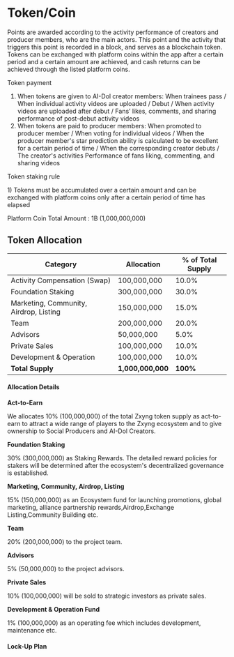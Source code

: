 # Token/Coin

&#x20;Points are awarded according to the activity performance of creators and producer members, who are the main actors. This point and the activity that triggers this point is recorded in a block, and serves as a blockchain token. Tokens can be exchanged with platform coins within the app after a certain period and a certain amount are achieved, and cash returns can be achieved through the listed platform coins.

Token payment

1. When tokens are given to AI-Dol creator members: When trainees pass / When individual activity videos are uploaded / Debut / When activity videos are uploaded after debut / Fans’ likes, comments, and sharing performance of post-debut activity videos&#x20;
2. When tokens are paid to producer members: When promoted to producer member / When voting for individual videos / When the producer member's star prediction ability is calculated to be excellent for a certain period of time / When the corresponding creator debuts / The creator's activities Performance of fans liking, commenting, and sharing videos

&#x20;

&#x20;Token staking rule

&#x20; 1\) Tokens must be accumulated over a certain amount and can be exchanged with platform coins only after a certain period of time has elapsed

Platform Coin Total Amount : 1B (1,000,000,000)

## Token Allocation

| Category                                | Allocation        | % of Total Supply |
| --------------------------------------- | ----------------- | ----------------- |
| Activity Compensation (Swap)            | 100,000,000       | 10.0%             |
| Foundation Staking                      | 300,000,000       | 30.0%             |
| Marketing, Community, Airdrop,  Listing | 150,000,000       | 15.0%             |
| Team                                    | 200,000,000       | 20.0%             |
| Advisors                                | 50,000,000        | 5.0%              |
| Private Sales                           | 100,000,000       | 10.0%             |
| Development & Operation                 | 100,000,000       | 10.0%             |
| **Total Supply**                        | **1,000,000,000** | **100%**          |

#### **Allocation Details** <a href="#allocation-details" id="allocation-details"></a>

**Act-to-Earn**

We allocates 10% (100,000,000) of the total Zxyng token supply as act-to-earn to attract a wide range of players to the Zxyng ecosystem and to give ownership to Social Producers and AI-Dol Creators.

**Foundation Staking**&#x20;

30% (300,000,000) as Staking Rewards. The detailed reward policies for stakers will be determined after the ecosystem's decentralized governance is established.

**Marketing, Community, Airdrop,  Listing**

15% (150,000,000) as an Ecosystem fund for launching promotions, global marketing, alliance partnership rewards,Airdrop,Exchange Listing,Community Building etc.

**Team**

20% (200,000,000) to the project team.

**Advisors**

5% (50,000,000) to the project advisors.

**Private Sales**

10% (100,000,000) will be sold to strategic investors as private sales.

**Development & Operation Fund**

1% (100,000,000) as an operating fee which includes development, maintenance etc.

#### **Lock-Up Plan** <a href="#lock-up-plan" id="lock-up-plan"></a>
